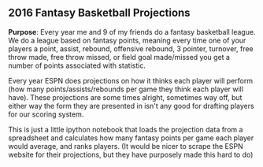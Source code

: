 2016 Fantasy Basketball Projections
-------

**Purpose**: Every year me and 9 of my friends do a fantasy basketball league. We do a league based on fantasy points, meaning every time one of your players a point, assist, rebound, offensive rebound, 3 pointer, turnover, free throw made, free throw missed, or field goal made/missed you get a number of points associated with statistic.

Every year ESPN does projections on how it thinks each player will perform (how many points/assists/rebounds per game they think each player will have). These projections are some times alright, sometimes way off, but either way the form they are presented in isn't any good for drafting players for our scoring system.

This is just a little ipython notebook that loads the projection data from a spreadsheet and calculates how many fantasy points per game each player would average, and ranks players. (It would be nicer to scrape the ESPN website for their projections, but they have purposely made this hard to do)
